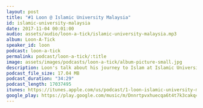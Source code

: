 ```yaml
---
layout: post
title: "#1 Loon @ Islamic University Malaysia"
id: islamic-university-malaysia
date: 2017-11-04 00:01:00
audio: assets/audio/loon-a-tick/islamic-university-malaysia.mp3
album: Loon-A-Tick
speaker_id: loon
podcast: loon-a-tick
permalink: podcast/loon-a-tick/:title
image: assets/images/podcasts/loon-a-tick/album-picture-small.jpg
description: Loon's talk about his journey to Islam at Islamic University Malaysia.
podcast_file_size: 17.04 MB
podcast_duration: "34:29"
podcast_length: 17037495
itunes: https://itunes.apple.com/us/podcast/1-loon-islamic-university-malaysia/id1312654144?i=1000394708414
google_play: https://play.google.com/music/m/Dnnrtpvxhuecqa6t4t7k3cakq4u?t=1_Loon__Islamic_University_Malaysia-Loon-A-Tick
---
```

